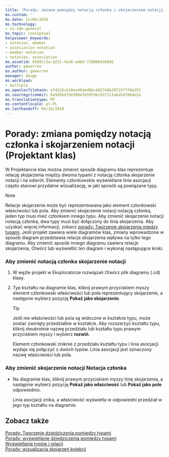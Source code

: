 ```yaml
---
title: 'Porady: zmiana pomiędzy notacją członka i skojarzeniem notacji (Projektant klas) | Dokumentacja firmy Microsoft'
ms.custom: ''
ms.date: 11/04/2016
ms.technology:
- vs-ide-general
ms.topic: conceptual
helpviewer_keywords:
- notation, member
- association notation
- member notation
- notation, association
ms.assetid: 65881c5a-d251-4a36-ad0d-73d088436092
author: gewarren
ms.author: gewarren
manager: douge
ms.workload:
- multiple
ms.openlocfilehash: ef4216cb18ee46ded66c482749b39715f7f0e252
ms.sourcegitcommit: 6a9d5bd75e50947659fd6c837111a6a547884e2a
ms.translationtype: MT
ms.contentlocale: pl-PL
ms.lasthandoff: 04/16/2018
---
```

# <a name="how-to-change-between-member-notation-and-association-notation-class-designer"></a>Porady: zmiana pomiędzy notacją członka i skojarzeniem notacji (Projektant klas)
W Projektancie klas można zmienić sposób diagramu klas reprezentuje relację skojarzenia między dwoma typami z notacją członka skojarzenie notacji i na odwrót. Elementy członkowskie wyświetlane linie asocjacji często stanowi przydatne wizualizację, w jaki sposób są powiązane typy.  
  
> [!NOTE]
>  Relacje skojarzenie może być reprezentowana jako element członkowski właściwości lub pola. Aby zmienić skojarzenie notacji notacją członka, jeden typ musi mieć członkiem innego typu. Aby zmienić skojarzenie notacji notacją członka, dwa typy musi być dołączony do linia skojarzenia. Aby uzyskać więcej informacji, zobacz [porady: Tworzenie skojarzenia między typami](how-to-create-associations-between-types.md). Jeśli projekt zawiera wiele diagramów klas, zmiany wprowadzone w sposób diagram przedstawia relacje skojarzenia wpływa na tylko tego diagramu. Aby zmienić sposób innego diagramu zawiera relacje skojarzenia, Otwórz lub wyświetlić ten diagram i wykonaj następujące kroki.  
  
### <a name="to-change-member-notation-to-association-notation"></a>Aby zmienić notacją członka skojarzenie notacji  
  
1.  W węźle projekt w Eksploratorze rozwiązań Otwórz plik diagramu (.cd) klasy.  
  
2.  Typ kształtu na diagramie klas, kliknij prawym przyciskiem myszy element członkowski właściwości lub pola reprezentujący skojarzenie, a następnie wybierz pozycję **Pokaż jako skojarzenie**.  
  
    > [!TIP]
    >  Jeśli nie właściwości lub pola są widoczne w kształcie typu, może zostać zwinięty przedziałów w kształcie. Aby rozszerzyć kształtu typu, kliknij dwukrotnie nazwę przedziału lub kształtu typu prawym przyciskiem myszy i wybierz **rozwiń**.  
  
    Element członkowski zniknie z przedziału kształtu typu i linia asocjacji wydaje się połączyć z dwóch typów. Linia asocjacji jest oznaczony nazwę właściwości lub pola.  
  
### <a name="to-change-association-notation-to-member-notation"></a>Aby zmienić skojarzenie notacji Notacja członka  
  
-   Na diagramie klas, kliknij prawym przyciskiem myszy linię skojarzenia, a następnie wybierz pozycję **Pokaż jako właściwość** lub **Pokaż jako pole** odpowiednio.  
  
     Linia asocjacji znika, a właściwość wyświetla w odpowiedni przedział w jego typ kształtu na diagramie.  
  
## <a name="see-also"></a>Zobacz także
[Porady: Tworzenie dziedziczenia pomiędzy typami](how-to-create-inheritance-between-types.md)  
[Porady: wyświetlanie dziedziczenia pomiędzy typami](how-to-view-inheritance-between-types.md)   
[Wyświetlanie typów i relacji](viewing-types-and-relationships.md)   
[Porady: wizualizacja skojarzeń kolekcji](how-to-visualize-a-collection-association.md)